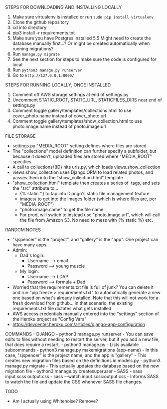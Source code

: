 STEPS FOR DOWNLOADING AND INSTALLING LOCALLY
1. Make sure virtualenv is installed or run `sudo pip install virtualenv`
2. Clone the github repository
3. cd into directory
4. pip3 install -r requirements.txt
5. Make sure you have Postgres installed
5.5 Might need to create the database manually first...? Or might be created automatically when running migrations?
6. Run `manage.py migrate` 
7. See the next section for steps to make sure the code is configured for local
8. Run `python3 manage.py runserver`
9. Go to `http://127.0.0.1:8000/`

STEPS FOR RUNNING LOCALLY, ONCE INSTALLED
1. Comment off AWS storage settings at end of settings.py
2. Uncomment STATIC_ROOT, STATIC_URL, STATICFILES_DIRS near end of settings.py
3. Comment toggle gallery/templates/collections.html to use cover_photo.name instead of cover_photo.url
4. Comment toggle gallery/templates/show_collection.html to use photo.image.name instead of photo.image.url


FILE STORAGE
- settings.py "MEDIA_ROOT" setting defines where files are stored.
- The "collections" model definition can further specify a subfolder, but because it doesn't, uploaded files are stored where "MEDIA_ROOT" specifies.
- A call to collections/{ID} hits urls.py, which loads views.show_collection
- views.show_collection uses Django ORM to load related photos, and passes them into the "show_collection.html" template
- "show_collection.html" template then creates a series of <img> tags, and sets the "src" attribute to...
    - {% static ''} to tap into Django's static file management feature
    - images/ to get into the images folder (which is where files are, per "MEDIA_ROOT")
    - "photo.image.name" to get the file name
    - For prod, will switch to instead use "photo.image.url", which will call the file from Amazon S3. No need to mess with {% static %} etc.


RANDOM NOTES
- "sjspencer" is the "project", and "gallery" is the "app". One project can have many apps.
- Admin:
    - Dad's login:
        - Username --> email
        - Password --> young muscle
    - My login:
        - Username --> LDAP
        - Password --> formula + Dad
- Worried that the requirements.txt file is full of junk? You can delete it and run "pip freeze > requirements.txt" to automatically generate a new one based on what's already installed. Note that this will not work for a fresh download from github... in that scenario, the existing requirements.txt file dictates what gets installed.
- AWS access credentials manually entered into the "settings" section of the Heroku project as "Config Vars"
- https://devcenter.heroku.com/articles/django-app-configuration


COMMANDS
    - DJANGO
        - python3 manage.py runserver
            - You can save edits to files without needing to restart the server, but if you add a new file, that does require a restart.
        - python3 manage.py 
            - Lists available subcommands
        - python3 manage.py makemigrations {app-name}
            - In this case, "sjspencer" is the project name, and the app is "gallery"
            - This creates new migration files based on the definitions in models.py
        - python3 manage.py migrate
            - This actually updates the database based on the new migration file
        - python3 manage.py createsuperuser
    - SASS
        - sass input.scss output.css
        - sass --watch input.scss:output.css 
            - Informs SASS to watch the file and update the CSS whenever SASS file changes.

TODO
- Am I actually using Whitenoise? Remove?



